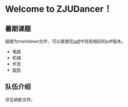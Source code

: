 # Welcome to ZJUDancer！

## 暑期课题

链接为markdown文件，可以直接在[pdf](pdf)中找到相应的pdf版本。

- 电路
- 机械
- 步态
- [软件](Software.md)

## 队伍介绍

详见纳新文件。
